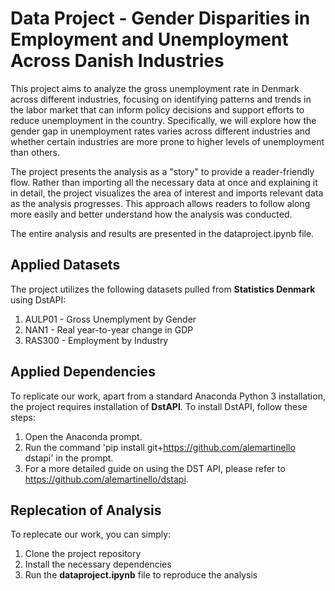 # Data Project - Gender Disparities in Employment and Unemployment Across Danish Industries
This project aims to analyze the gross unemployment rate in Denmark across different industries, focusing on identifying patterns and trends in the labor market that can inform policy decisions and support efforts to reduce unemployment in the country. Specifically, we will explore how the gender gap in unemployment rates varies across different industries and whether certain industries are more prone to higher levels of unemployment than others.

The project presents the analysis as a "story" to provide a reader-friendly flow. Rather than importing all the necessary data at once and explaining it in detail, the project visualizes the area of interest and imports relevant data as the analysis progresses. This approach allows readers to follow along more easily and better understand how the analysis was conducted.

The entire analysis and results are presented in the dataproject.ipynb file.

## Applied Datasets
The project utilizes the following datasets pulled from **Statistics Denmark** using DstAPI:
1. AULP01 - Gross Unemplyment by Gender
2. NAN1 - Real year-to-year change in GDP
3. RAS300 - Employment by Industry

## Applied Dependencies
To replicate our work, apart from a standard Anaconda Python 3 installation, the project requires installation of **DstAPI**. To install DstAPI, follow these steps:
1. Open the Anaconda prompt.
2. Run the command 'pip install git+https://github.com/alemartinello dstapi' in the prompt.
3. For a more detailed guide on using the DST API, please refer to https://github.com/alemartinello/dstapi.

## Replecation of Analysis
To replecate our work, you can simply:

1. Clone the project repository
2. Install the necessary dependencies
3. Run the **dataproject.ipynb** file to reproduce the analysis
